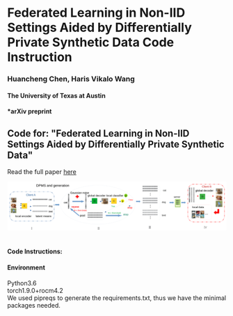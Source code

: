 # Federated Learning in Non-IID Settings Aided by Differentially Private Synthetic Data Code Instruction
### Huancheng Chen, Haris Vikalo Wang
#### The University of Texas at Austin
#### *arXiv preprint

## Code for: "Federated Learning in Non-IID Settings Aided by Differentially Private Synthetic Data"
Read the full paper [here]()

<div align='center'>
<img src="img/DPMS.png"></img>
</div>
<br />

#### Code Instructions: 
#### Environment 
Python3.6  
torch1.9.0+rocm4.2  
We used pipreqs to generate the requirements.txt, thus we have the minimal packages needed.  
